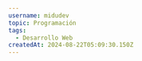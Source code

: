 ```yaml
---
username: midudev
topic: Programación
tags:
  - Desarrollo Web
createdAt: 2024-08-22T05:09:30.150Z
---
```

